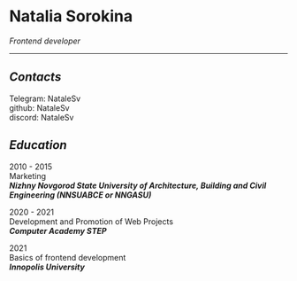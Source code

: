# Natalia Sorokina

 *Frontend developer*
<hr>

## *Contacts*

Telegram: NataleSv </br>
github: NataleSv </br>
discord: NataleSv </br>


## *Education*

2010 - 2015 </br>
Marketing </br>
***Nizhny Novgorod State University of Architecture, Building and Civil Engineering (NNSUABCE or NNGASU)***

2020 - 2021 </br>
Development and Promotion of Web Projects </br>
***Computer Academy STEP*** 

2021 </br>
Basics of frontend development </br>
***Innopolis University***
